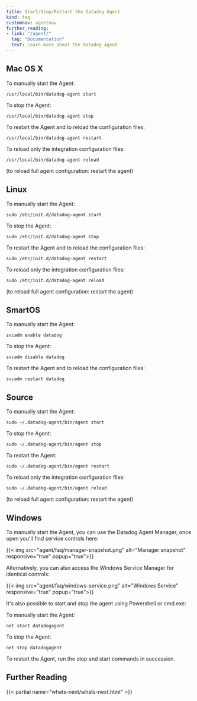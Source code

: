 ```yaml
---
title: Start/Stop/Restart the Datadog Agent
kind: faq
customnav: agentnav
further_reading:
- link: "/agent/"
  tag: "Documentation"
  text: Learn more about the Datadog Agent
---
```


## Mac OS X

To manually start the Agent:
```
/usr/local/bin/datadog-agent start
```

To stop the Agent:
```
/usr/local/bin/datadog-agent stop 
```

To restart the Agent and to reload the configuration files:
```
/usr/local/bin/datadog-agent restart 
```
To reload only the integration configuration files:
```
/usr/local/bin/datadog-agent reload
```
(to reload full agent configuration: restart the agent)

## Linux

To manually start the Agent:
```
sudo /etc/init.d/datadog-agent start 
```
To stop the Agent:
```
sudo /etc/init.d/datadog-agent stop
```
To restart the Agent and to reload the configuration files:
```
sudo /etc/init.d/datadog-agent restart
```
To reload only the integration configuration files:
```
sudo /etc/init.d/datadog-agent reload
```

(to reload full agent configuration: restart the agent)

## SmartOS

To manually start the Agent:
```
svcadm enable datadog
```
To stop the Agent:
```
svcadm disable datadog
```
To restart the Agent and to reload the configuration files:
```
svcadm restart datadog
```

## Source

To manually start the Agent:
```
sudo ~/.datadog-agent/bin/agent start
```

To stop the Agent:
```
sudo ~/.datadog-agent/bin/agent stop
```

To restart the Agent:
```
sudo ~/.datadog-agent/bin/agent restart
```

To reload only the integration configuration files:
```
sudo ~/.datadog-agent/bin/agent reload
```
(to reload full agent configuration: restart the agent)

## Windows

To manually start the Agent, you can use the Datadog Agent Manager, once open you'll find service controls here:

{{< img src="agent/faq/manager-snapshot.png" alt="Manager snapshot" responsive="true" popup="true">}}

Alternatively, you can also access the Windows Service Manager for identical controls:

{{< img src="agent/faq/windows-service.png" alt="Windows Service" responsive="true" popup="true">}}

It's also possible to start and stop the agent using Powershell or cmd.exe:

To manually start the Agent:
```
net start datadogagent
```
To stop the Agent:
```
net stop datadogagent
```
To restart the Agent, run the stop and start commands in succession.

## Further Reading

{{< partial name="whats-next/whats-next.html" >}}